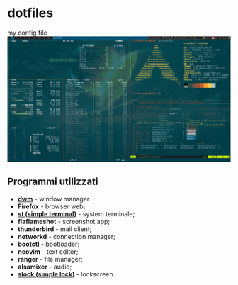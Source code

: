 # dotfiles
my config file
<img src="https://raw.githubusercontent.com/NF02/dotfiles/master/img.png">
## Programmi utilizzati
- **<a href="https://github.com/NF02/dwm">dwm</a>** - window manager
- **Firefox** - browser web;
- **<a href="https://github.com/NF02/st">st (simple terminal)</a>** - system terminale;
- **flaflameshot** - screenshot app;
- **thunderbird** - mail client;
- **networkd** - connection manager;
- **bootctl** - bootloader;
- **neovim** - text editor;
- **ranger** - file manager;
- **alsamixer** - audio;
- **<a href="https://tools.suckless.org/slock/">slock (simple lock)</a>** - lockscreen.
